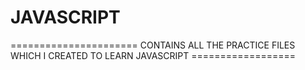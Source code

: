 # JAVASCRIPT

====================== CONTAINS ALL THE PRACTICE FILES WHICH I CREATED TO LEARN JAVASCRIPT ==================
